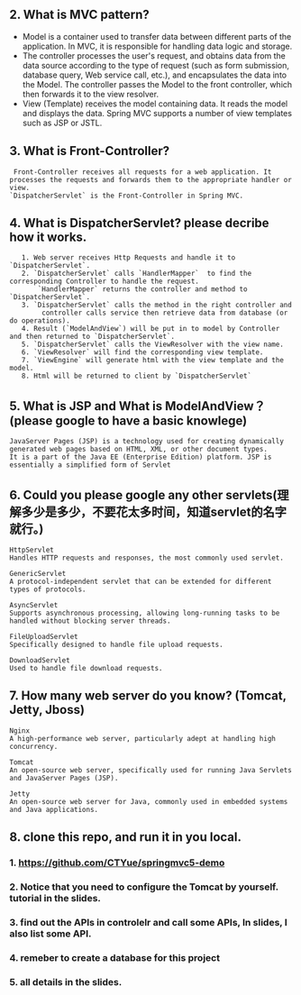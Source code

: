 
## 2.  What is MVC pattern?
- Model is a container used to transfer data between different parts of the application. 
  In MVC, it is responsible for handling data logic and storage.
- The controller processes the user's request, and obtains data from the data source according to the type of request (such as form submission, database query, Web service call, etc.), 
  and encapsulates the data into the Model. The controller passes the Model to the front controller, which then forwards it to the view resolver.
- View (Template) receives the model containing data. It reads the model and displays the data. 
  Spring MVC supports a number of view templates such as JSP or JSTL.
## 3.  What is Front-Controller?
```text
 Front-Controller receives all requests for a web application. It processes the requests and forwards them to the appropriate handler or view. 
`DispatcherServlet` is the Front-Controller in Spring MVC.
```
## 4.  What is DispatcherServlet? please decribe how it works.
```text
   1. Web server receives Http Requests and handle it to `DispatcherServlet`.
   2. `DispatcherServlet` calls `HandlerMapper`  to find the corresponding Controller to handle the request. 
       `HandlerMapper` returns the controller and method to `DispatcherServlet`.
   3. `DispatcherServlet` calls the method in the right controller and 
        controller calls service then retrieve data from database (or do operations). 
   4. Result (`ModelAndView`) will be put in to model by Controller and then returned to `DispatcherServlet`. 
   5. `DispatcherServlet` calls the ViewResolver with the view name.
   6. `ViewResolver` will find the corresponding view template.
   7. `ViewEngine` will generate html with the view template and the model.
   8. Html will be returned to client by `DispatcherServlet`
```
## 5.  What is JSP and What is ModelAndView？(please google to have a basic knowlege)
```text
JavaServer Pages (JSP) is a technology used for creating dynamically generated web pages based on HTML, XML, or other document types. 
It is a part of the Java EE (Enterprise Edition) platform. JSP is essentially a simplified form of Servlet
```
## 6.  Could you please google any other servlets(理解多少是多少，不要花太多时间，知道servlet的名字就行。)
```text
HttpServlet
Handles HTTP requests and responses, the most commonly used servlet.

GenericServlet
A protocol-independent servlet that can be extended for different types of protocols.

AsyncServlet
Supports asynchronous processing, allowing long-running tasks to be handled without blocking server threads.

FileUploadServlet
Specifically designed to handle file upload requests.

DownloadServlet
Used to handle file download requests.
```
## 7.  How many web server do you know? (Tomcat, Jetty, Jboss)
```text
Nginx
A high-performance web server, particularly adept at handling high concurrency.

Tomcat
An open-source web server, specifically used for running Java Servlets and JavaServer Pages (JSP).

Jetty
An open-source web server for Java, commonly used in embedded systems and Java applications.
```
## 8.  clone this repo, and run it in you local.
### 1.  https://github.com/CTYue/springmvc5-demo
### 2.  Notice that you need to configure the Tomcat by yourself. tutorial in the slides.
### 3.  find out the APIs in controlelr and call some APIs, In slides, I also list some API.
### 4.  remeber to create a database for this project
### 5.  all details in the slides.
